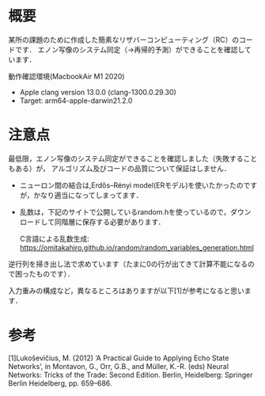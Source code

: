 # 概要

某所の課題のために作成した簡素なリザバーコンピューティング（RC）のコードです．
エノン写像のシステム同定（→再帰的予測）ができることを確認しています．

動作確認環境(MacbookAir M1 2020)
- Apple clang version 13.0.0 (clang-1300.0.29.30)
- Target: arm64-apple-darwin21.2.0


# 注意点

最低限，エノン写像のシステム同定ができることを確認しました（失敗することもある）が，
アルゴリズム及びコードの品質について保証はしません．

- ニューロン間の結合は,Erdős–Rényi model(ERモデル)を使いたかったのですが，かなり適当になってしまってます．

- 乱数は，下記のサイトで公開しているrandom.hを使っているので，ダウンロードして同階層に保存する必要があります．

  C言語による乱数生成: https://omitakahiro.github.io/random/random_variables_generation.html

逆行列を掃き出し法で求めています（たまに0の行が出てきて計算不能になるので困ったものです）．

入力重みの構成など，異なるところはありますが以下[1]が参考になると思います．

# 参考

[1]Lukoševičius, M. (2012) ‘A Practical Guide to Applying Echo State Networks’, in Montavon, G., Orr, G.B., and Müller, K.-R. (eds) Neural Networks: Tricks of the Trade: Second Edition. Berlin, Heidelberg: Springer Berlin Heidelberg, pp. 659–686.
